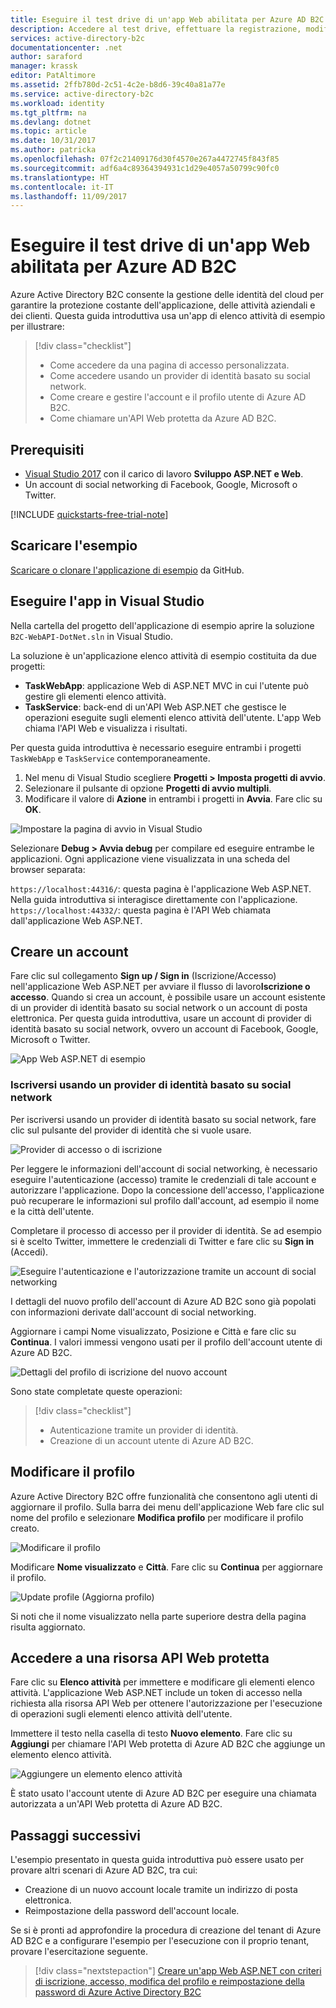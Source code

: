 ```yaml
---
title: Eseguire il test drive di un'app Web abilitata per Azure AD B2C | Microsoft Docs
description: Accedere al test drive, effettuare la registrazione, modificare il profilo e reimpostare i percorsi utente password tramite un ambiente di test di Azure AD B2C
services: active-directory-b2c
documentationcenter: .net
author: saraford
manager: krassk
editor: PatAltimore
ms.assetid: 2ffb780d-2c51-4c2e-b8d6-39c40a81a77e
ms.service: active-directory-b2c
ms.workload: identity
ms.tgt_pltfrm: na
ms.devlang: dotnet
ms.topic: article
ms.date: 10/31/2017
ms.author: patricka
ms.openlocfilehash: 07f2c21409176d30f4570e267a4472745f843f85
ms.sourcegitcommit: adf6a4c89364394931c1d29e4057a50799c90fc0
ms.translationtype: HT
ms.contentlocale: it-IT
ms.lasthandoff: 11/09/2017
---
```

# <a name="test-drive-an-azure-ad-b2c-enabled-web-app"></a>Eseguire il test drive di un'app Web abilitata per Azure AD B2C

Azure Active Directory B2C consente la gestione delle identità del cloud per garantire la protezione costante dell'applicazione, delle attività aziendali e dei clienti. Questa guida introduttiva usa un'app di elenco attività di esempio per illustrare:

> [!div class="checklist"]
> * Come accedere da una pagina di accesso personalizzata.
> * Come accedere usando un provider di identità basato su social network.
> * Come creare e gestire l'account e il profilo utente di Azure AD B2C.
> * Come chiamare un'API Web protetta da Azure AD B2C.

## <a name="prerequisites"></a>Prerequisiti

* [Visual Studio 2017](https://www.visualstudio.com/downloads/) con il carico di lavoro **Sviluppo ASP.NET e Web**. 
* Un account di social networking di Facebook, Google, Microsoft o Twitter.

[!INCLUDE [quickstarts-free-trial-note](../../includes/quickstarts-free-trial-note.md)]

## <a name="download-the-sample"></a>Scaricare l'esempio

[Scaricare o clonare l'applicazione di esempio](https://github.com/Azure-Samples/active-directory-b2c-dotnet-webapp-and-webapi) da GitHub.

## <a name="run-the-app-in-visual-studio"></a>Eseguire l'app in Visual Studio

Nella cartella del progetto dell'applicazione di esempio aprire la soluzione `B2C-WebAPI-DotNet.sln` in Visual Studio. 

La soluzione è un'applicazione elenco attività di esempio costituita da due progetti:

* **TaskWebApp**: applicazione Web di ASP.NET MVC in cui l'utente può gestire gli elementi elenco attività.  
* **TaskService**: back-end di un'API Web ASP.NET che gestisce le operazioni eseguite sugli elementi elenco attività dell'utente. L'app Web chiama l'API Web e visualizza i risultati.

Per questa guida introduttiva è necessario eseguire entrambi i progetti `TaskWebApp` e `TaskService` contemporaneamente. 

1. Nel menu di Visual Studio scegliere **Progetti > Imposta progetti di avvio**. 
2. Selezionare il pulsante di opzione **Progetti di avvio multipli**.
3. Modificare il valore di **Azione** in entrambi i progetti in **Avvia**. Fare clic su **OK**.

![Impostare la pagina di avvio in Visual Studio](media/active-directory-b2c-quickstarts-web-app/setup-startup-projects.png)

Selezionare **Debug > Avvia debug** per compilare ed eseguire entrambe le applicazioni. Ogni applicazione viene visualizzata in una scheda del browser separata:

`https://localhost:44316/`: questa pagina è l'applicazione Web ASP.NET. Nella guida introduttiva si interagisce direttamente con l'applicazione.
`https://localhost:44332/`: questa pagina è l'API Web chiamata dall'applicazione Web ASP.NET.

## <a name="create-an-account"></a>Creare un account

Fare clic sul collegamento **Sign up / Sign in** (Iscrizione/Accesso) nell'applicazione Web ASP.NET per avviare il flusso di lavoro**Iscrizione o accesso**. Quando si crea un account, è possibile usare un account esistente di un provider di identità basato su social network o un account di posta elettronica. Per questa guida introduttiva, usare un account di provider di identità basato su social network, ovvero un account di Facebook, Google, Microsoft o Twitter.

![App Web ASP.NET di esempio](media/active-directory-b2c-quickstarts-web-app/web-app-sign-in.png)

### <a name="sign-up-using-a-social-identity-provider"></a>Iscriversi usando un provider di identità basato su social network

Per iscriversi usando un provider di identità basato su social network, fare clic sul pulsante del provider di identità che si vuole usare. 

![Provider di accesso o di iscrizione](media/active-directory-b2c-quickstarts-web-app/sign-in-or-sign-up-web.png)

Per leggere le informazioni dell'account di social networking, è necessario eseguire l'autenticazione (accesso) tramite le credenziali di tale account e autorizzare l'applicazione. Dopo la concessione dell'accesso, l'applicazione può recuperare le informazioni sul profilo dall'account, ad esempio il nome e la città dell'utente. 

Completare il processo di accesso per il provider di identità. Se ad esempio si è scelto Twitter, immettere le credenziali di Twitter e fare clic su **Sign in** (Accedi).

![Eseguire l'autenticazione e l'autorizzazione tramite un account di social networking](media/active-directory-b2c-quickstarts-web-app/twitter-authenticate-authorize-web.png)

I dettagli del nuovo profilo dell'account di Azure AD B2C sono già popolati con informazioni derivate dall'account di social networking.

Aggiornare i campi Nome visualizzato, Posizione e Città e fare clic su **Continua**.  I valori immessi vengono usati per il profilo dell'account utente di Azure AD B2C.

![Dettagli del profilo di iscrizione del nuovo account](media/active-directory-b2c-quickstarts-web-app/new-account-sign-up-profile-details-web.png)

Sono state completate queste operazioni:

> [!div class="checklist"]
> * Autenticazione tramite un provider di identità.
> * Creazione di un account utente di Azure AD B2C. 

## <a name="edit-your-profile"></a>Modificare il profilo

Azure Active Directory B2C offre funzionalità che consentono agli utenti di aggiornare il profilo. Sulla barra dei menu dell'applicazione Web fare clic sul nome del profilo e selezionare **Modifica profilo** per modificare il profilo creato.

![Modificare il profilo](media/active-directory-b2c-quickstarts-web-app/edit-profile-web.png)

Modificare **Nome visualizzato** e **Città**.  Fare clic su **Continua** per aggiornare il profilo.

![Update profile (Aggiorna profilo)](media/active-directory-b2c-quickstarts-web-app/update-profile-web.png)

Si noti che il nome visualizzato nella parte superiore destra della pagina risulta aggiornato. 

## <a name="access-a-secured-web-api-resource"></a>Accedere a una risorsa API Web protetta

Fare clic su **Elenco attività** per immettere e modificare gli elementi elenco attività. L'applicazione Web ASP.NET include un token di accesso nella richiesta alla risorsa API Web per ottenere l'autorizzazione per l'esecuzione di operazioni sugli elementi elenco attività dell'utente. 

Immettere il testo nella casella di testo **Nuovo elemento**. Fare clic su **Aggiungi** per chiamare l'API Web protetta di Azure AD B2C che aggiunge un elemento elenco attività.

![Aggiungere un elemento elenco attività](media/active-directory-b2c-quickstarts-web-app/add-todo-item-web.png)

È stato usato l'account utente di Azure AD B2C per eseguire una chiamata autorizzata a un'API Web protetta di Azure AD B2C.

## <a name="next-steps"></a>Passaggi successivi

L'esempio presentato in questa guida introduttiva può essere usato per provare altri scenari di Azure AD B2C, tra cui:

* Creazione di un nuovo account locale tramite un indirizzo di posta elettronica.
* Reimpostazione della password dell'account locale.

Se si è pronti ad approfondire la procedura di creazione del tenant di Azure AD B2C e a configurare l'esempio per l'esecuzione con il proprio tenant, provare l'esercitazione seguente.

> [!div class="nextstepaction"]
> [Creare un'app Web ASP.NET con criteri di iscrizione, accesso, modifica del profilo e reimpostazione della password di Azure Active Directory B2C](active-directory-b2c-devquickstarts-web-dotnet-susi.md)